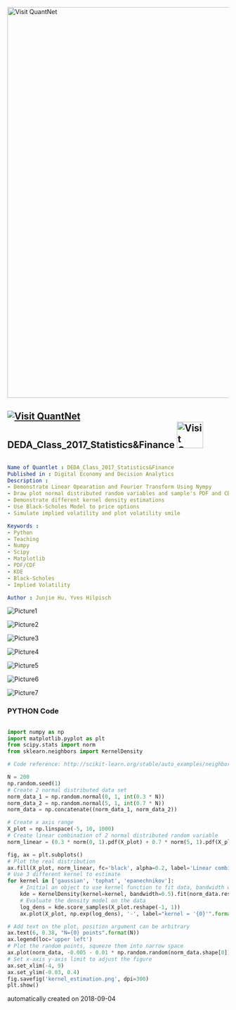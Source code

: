[<img src="https://github.com/QuantLet/Styleguide-and-FAQ/blob/master/pictures/banner.png" width="888" alt="Visit QuantNet">](http://quantlet.de/)

## [<img src="https://github.com/QuantLet/Styleguide-and-FAQ/blob/master/pictures/qloqo.png" alt="Visit QuantNet">](http://quantlet.de/) **DEDA_Class_2017_Statistics&Finance** [<img src="https://github.com/QuantLet/Styleguide-and-FAQ/blob/master/pictures/QN2.png" width="60" alt="Visit QuantNet 2.0">](http://quantlet.de/)

```yaml

Name of Quantlet : DEDA_Class_2017_Statistics&Finance
Published in : Digital Economy and Decision Analytics
Description :
- Demonstrate Linear Opearation and Fourier Transform Using Nympy
- Draw plot normal distributed random variables and sample's PDF and CDF using Matplotlib
- Demonstrate different kernel density estimations
- Use Black-Scholes Model to price options
- Simulate implied volatility and plot volatility smile

Keywords :
- Python
- Teaching
- Numpy
- Scipy
- Matplotlib
- PDF/CDF
- KDE
- Black-Scholes
- Implied Volatility

Author : Junjie Hu, Yves Hilpisch

```

![Picture1](IV_Strike.png)

![Picture2](berlin_view_highfreq.png)

![Picture3](histogram_normal.png)

![Picture4](kernel_estimation.png)

![Picture5](normal_dis_scatter.png)

![Picture6](normal_pdf_cdf.png)

![Picture7](random_scatter.png)

### PYTHON Code
```python

import numpy as np
import matplotlib.pyplot as plt
from scipy.stats import norm
from sklearn.neighbors import KernelDensity

# Code reference: http://scikit-learn.org/stable/auto_examples/neighbors/plot_kde_1d.html

N = 200
np.random.seed(1)
# Create 2 normal distributed data set
norm_data_1 = np.random.normal(0, 1, int(0.3 * N))
norm_data_2 = np.random.normal(5, 1, int(0.7 * N))
norm_data = np.concatenate((norm_data_1, norm_data_2))

# Create x axis range
X_plot = np.linspace(-5, 10, 1000)
# Create linear combination of 2 normal distributed random variable
norm_linear = (0.3 * norm(0, 1).pdf(X_plot) + 0.7 * norm(5, 1).pdf(X_plot))

fig, ax = plt.subplots()
# Plot the real distribution
ax.fill(X_plot, norm_linear, fc='black', alpha=0.2, label='Linear combination')
# Use 3 different kernel to estimate
for kernel in ['gaussian', 'tophat', 'epanechnikov']:
    # Initial an object to use kernel function to fit data, bandwidth will affect the result
    kde = KernelDensity(kernel=kernel, bandwidth=0.5).fit(norm_data.reshape(-1, 1))
    # Evaluate the density model on the data
    log_dens = kde.score_samples(X_plot.reshape(-1, 1))
    ax.plot(X_plot, np.exp(log_dens), '-', label="kernel = '{0}'".format(kernel))

# Add text on the plot, position argument can be arbitrary
ax.text(6, 0.38, "N={0} points".format(N))
ax.legend(loc='upper left')
# Plot the random points, squeeze them into narrow space
ax.plot(norm_data, -0.005 - 0.01 * np.random.random(norm_data.shape[0]), '+k')
# Set x-axis y-axis limit to adjust the figure
ax.set_xlim(-4, 9)
ax.set_ylim(-0.03, 0.4)
fig.savefig('kernel_estimation.png', dpi=300)
plt.show()

```

automatically created on 2018-09-04